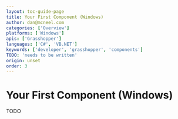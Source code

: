 ```yaml
---
layout: toc-guide-page
title: Your First Component (Windows)
author: dan@mcneel.com
categories: ['Overview']
platforms: ['Windows']
apis: ['Grasshopper']
languages: ['C#', 'VB.NET']
keywords: ['developer', 'grasshopper', 'components']
TODO: 'needs to be written'
origin: unset
order: 3
---
```


# Your First Component (Windows)

TODO
